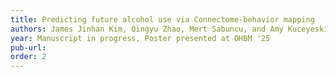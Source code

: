 ```yaml
---
title: Predicting future alcohol use via Connectome-behavior mapping
authors: James Jinhan Kim, Qingyu Zhao, Mert Sabuncu, and Amy Kuceyeski
year: Manuscript in progress, Poster presented at OHBM '25
pub-url: 
order: 2
---
```

